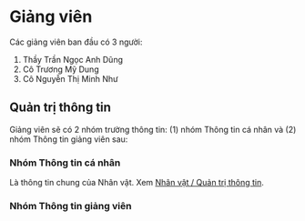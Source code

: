# Giảng viên

Các giảng viên ban đầu có 3 người:

1. Thầy Trần Ngọc Anh Dũng
2. Cô Trương Mỹ Dung
3. Cô Nguyễn Thị Minh Như

## Quản trị thông tin

Giảng viên sẽ có 2 nhóm trường thông tin: (1) nhóm Thông tin cá nhân và (2) nhóm Thông tin giảng viên sau:

### Nhóm Thông tin cá nhân

Là thông tin chung của Nhân vật. Xem [Nhân vật / Quản trị thông tin](/nhan-vat/index.md#quản-trị-thông-tin).

### Nhóm Thông tin giảng viên
